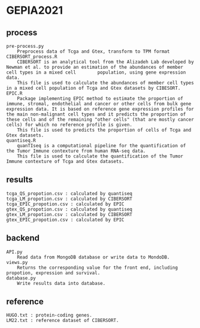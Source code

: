 # GEPIA2021
## process
    pre-process.py
        Preprocess data of Tcga and Gtex, transform to TPM format
    CIBERSORT_process.R
        CIBERSORT is an analytical tool from the Alizadeh Lab developed by Newman et al. to provide an estimation of the abundances of member cell types in a mixed cell        population, using gene expression data.
        This file is used to calculate the abundances of member cell types in a mixed cell population of Tcga and Gtex datasets by CIBESORT.
    EPIC.R
        Package implementing EPIC method to estimate the proportion of immune, stromal, endothelial and cancer or other cells from bulk gene expression data. It is based on reference gene expression profiles for the main non-malignant cell types and it predicts the proportion of these cells and of the remaining "other cells" (that are mostly cancer cells) for which no reference profile is given.
        This file is used to predicts the proportion of cells of Tcga and Gtex datasets.
    quantiseq.R
        quanTIseq is a computational pipeline for the quantification of the Tumor Immune contexture from human RNA-seq data.
        This file is used to calculate the quantification of the Tumor Immune contexture of Tcga and Gtex datasets.
## results
    tcga_QS_propotion.csv : calculated by quantiseq 
    tcga_LM_propotion.csv : calculated by CIBERSORT
    tcga_EPIC_propotion.csv : calculated by EPIC
    gtex_QS_propotion.csv : calculated by quantiseq
    gtex_LM_propotion.csv : calculated by CIBERSORT
    gtex_EPIC_propotion.csv : calculated by EPIC
## backend
    API.py
        Read data from MongoDB database or write data to MondoDB.
    views.py
        Returns the corresponding value for the front end, including propotion, expression and survival.
    database.py
        Write results data into database.
## reference
    HUGO.txt : protein-coding genes.
    LM22.txt : reference dataset of CIBERSORT.
